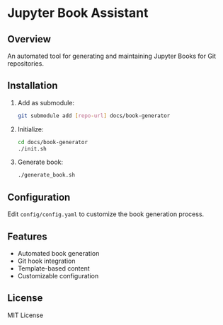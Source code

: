# Jupyter Book Assistant

## Overview
An automated tool for generating and maintaining Jupyter Books for Git repositories.

## Installation
1. Add as submodule:
   ```bash
   git submodule add [repo-url] docs/book-generator
   ```

2. Initialize:
   ```bash
   cd docs/book-generator
   ./init.sh
   ```

3. Generate book:
   ```bash
   ./generate_book.sh
   ```

## Configuration
Edit `config/config.yaml` to customize the book generation process.

## Features
- Automated book generation
- Git hook integration
- Template-based content
- Customizable configuration

## License
MIT License